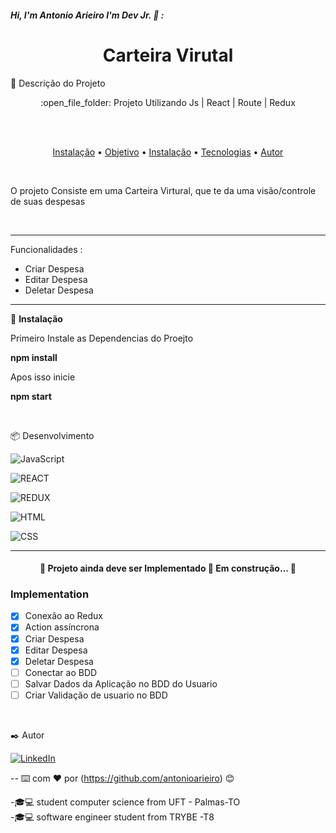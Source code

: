 
##### Hi, I'm Antonio Arieiro I'm Dev Jr. :boy: : 

<h1 align="center">Carteira Virutal</h1>
🚀 Descrição do Projeto
<p align="center">:open_file_folder: Projeto Utilizando Js | React | Route | Redux</p>
  <br>
  <br>
 <p align="center">
 <a href="#instalacao">Instalação</a> • 
 <a href="#objetivo">Objetivo</a> •
 <a href="#funcionalidades">Instalação</a> • 
 <a href="#tecnologias">Tecnologias</a> • 
 <a href="#autor">Autor</a>
</p>
  <br>
  <p id="objetivo"> O projeto Consiste em uma Carteira Virtural, que te da uma visão/controle de suas despesas </p>
  <br>
  <hr>
  <p id="func">

<p id="funcionalidades">  Funcionalidades :
	<ul>
		<li>  Criar Despesa </li>
		<li>  Editar Despesa </li>
		<li>  Deletar Despesa </li>
	</ul>
</p>

<hr>
  <p id="instalacao">
	🔧 <b>Instalação</b>
	<p>Primeiro Instale as Dependencias do Proejto </p
	<p><b>npm install</b></p>
	<p>Apos isso inicie </p>
	<p><b>npm start</b></p>
  </p>
  <br>
<p id="tecnologias">  📦 Desenvolvimento </p>

![JavaScript](https://img.shields.io/badge/-JavaScript-000000?style=flat&logo=javascript)

![REACT](http://img.shields.io/badge/REACT-000000?style=flat&logo=react)

![REDUX](https://img.shields.io/badge/REDUX-000000?style=flat&logo=redux)

![HTML](https://img.shields.io/badge/-HTML-000000?style=flat&logo=html)

![CSS](http://img.shields.io/badge/CSS-000000?style=flat&logo=css)


---


<h4 align="center"> 
	🚧  Projeto ainda deve ser Implementado  🚀 Em construção...  🚧
</h4>

### Implementation

- [x] Conexão ao Redux
- [x] Action assíncrona
- [x] Criar Despesa
- [x] Editar Despesa
- [x] Deletar Despesa
- [ ] Conectar ao BDD
- [ ] Salvar Dados da Aplicação no BDD do Usuario
- [ ] Criar Validação de usuario no BDD

<br>
<p id="autor"></p>
 ✒️ Autor

[![LinkedIn](https://img.shields.io/badge/-LINKEDIN-0077B5?style=for-the-badge&logo=linkedin&logoColor=white)](https://www.linkedin.com/in/antonio-arieiro-50a9301b2/)

--
⌨️ com ❤️ por (https://github.com/antonioarieiro) 😊

-🎓:computer: student computer science from UFT - Palmas-TO
<br>
-🎓:computer: software engineer student from TRYBE -T8

